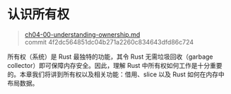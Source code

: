# 认识所有权

> [ch04-00-understanding-ownership.md](https://github.com/rust-lang/book/blob/master/second-edition/src/ch04-00-understanding-ownership.md)
> <br>
> commit 4f2dc564851dc04b271a2260c834643dfd86c724

所有权（系统）是 Rust 最独特的功能，其令 Rust 无需垃圾回收（garbage collector）即可保障内存安全。因此，理解 Rust 中所有权如何工作是十分重要的。本章我们将讲到所有权以及相关功能：借用、slice 以及 Rust 如何在内存中布局数据。